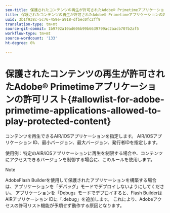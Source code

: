 ```yaml
---
seo-title: 保護されたコンテンツの再生が許可されたAdobe® Primetimeアプリケーションの許可リスト
title: 保護されたコンテンツの再生が許可されたAdobe® Primetimeアプリケーションの許可リスト
uuid: 3b1f938c-5c76-459e-a918-dfbec0fc2ff9
translation-type: tm+mt
source-git-commit: 1b9792a10ad606b99b6639799ac2aacb707b2af5
workflow-type: tm+mt
source-wordcount: '133'
ht-degree: 0%

---
```



# 保護されたコンテンツの再生が許可されたAdobe® Primetimeアプリケーションの許可リスト{#allowlist-for-adobe-primetime-applications-allowed-to-play-protected-content}

コンテンツを再生できるAIR/iOSアプリケーションを指定します。 AIR/iOSアプリケーション ID、最小バージョン、最大バージョン、発行者IDを指定します。

使用例：特定のAIR/iOSアプリケーションに再生を制限する場合や、コンテンツにアクセスできるバージョンを制御する場合に、このルールを使用します。

>[!NOTE]
>
>AdobeFlash Builderを使用して保護されたアプリケーションを構築する場合は、アプリケーションを「デバッグ」モードでデプロイしないようにしてください。 アプリケーションを「Debug」モードでデプロイすると、Flash BuilderはAIRアプリケーション IDに「.debug」を追加します。 これにより、Adobeアクセスの許可リスト機能が予期せず動作する原因となります。

